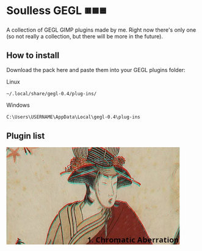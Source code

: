 # Soulless GEGL <sub><sup>🟥🟩🟦</sup></sub>

A collection of GEGL GIMP plugins made by me. Right now there's only one (so not really a collection, but there will be more in the future).

## How to install

Download the pack here and paste them into your GEGL plugins folder:

Linux
```
~/.local/share/gegl-0.4/plug-ins/
```

Windows
```
C:\Users\USERNAME\AppData\Local\gegl-0.4\plug-ins
```

## Plugin list
![Plugin list](list.webp)


